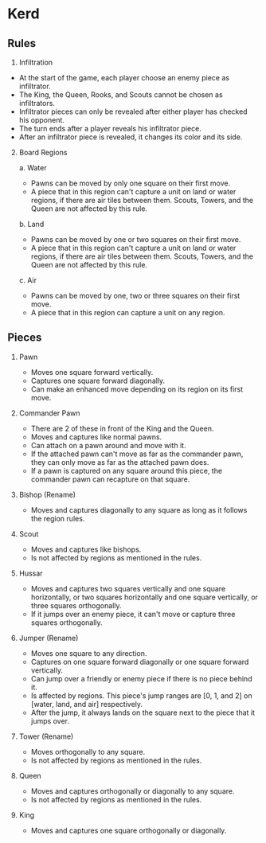 # Kerd
  
  ## Rules
  
  1. Infiltration
  - At the start of the game, each player choose an enemy piece as infiltrator.
  - The King, the Queen, Rooks, and Scouts cannot be chosen as infiltrators.
  - Infiltrator pieces can only be revealed after either player has checked his opponent.
  - The turn ends after a player reveals his infiltrator piece.
  - After an infiltrator piece is revealed, it changes its color and its side. 
  
  2. Board Regions
  
     a. Water
     
        - Pawns can be moved by only one square on their first move.
        - A piece that in this region can't capture a unit on land or water regions, if there are air tiles between them. Scouts, Towers, and the Queen are not affected by this rule.
        
     b. Land
     
        - Pawns can be moved by one or two squares on their first move.
        - A piece that in this region can't capture a unit on land or water regions, if there are air tiles between them. Scouts, Towers, and the Queen are not affected by this rule.

     c. Air
        
        - Pawns can be moved by one, two or three squares on their first move.
        - A piece that in this region can capture a unit on any region.
     
  
  ## Pieces

  1. Pawn
     
     - Moves one square forward vertically.
     - Captures one square forward diagonally.
     - Can make an enhanced move depending on its region on its first move.

  2. Commander Pawn
     
     - There are 2 of these in front of the King and the Queen.
     - Moves and captures like normal pawns.
     - Can attach on a pawn around and move with it.
     - If the attached pawn can't move as far as the commander pawn, they can only move as far as the attached pawn does.
     - If a pawn is captured on any square around this piece, the commander pawn can recapture on that square. 

  3. Bishop (Rename)
     
     - Moves and captures diagonally to any square as long as it follows the region rules.
  
  4. Scout

     - Moves and captures like bishops.
     - Is not affected by regions as mentioned in the rules.

  5. Hussar

     - Moves and captures two squares vertically and one square horizontally, or two squares horizontally and one square vertically, or three squares orthogonally.
     - If it jumps over an enemy piece, it can't move or capture three squares orthogonally.
  
  6. Jumper (Rename)
     - Moves one square to any direction.
     - Captures on one square forward diagonally or one square forward vertically.
     - Can jump over a friendly or enemy piece if there is no piece behind it.
     - Is affected by regions. This piece's jump ranges are [0, 1, and 2] on [water, land, and air] respectively.
     - After the jump, it always lands on the square next to the piece that it jumps over.
  
  7. Tower (Rename)

     - Moves orthogonally to any square.
     - Is not affected by regions as mentioned in the rules.
    
  8. Queen

     - Moves and captures orthogonally or diagonally to any square.
     - Is not affected by regions as mentioned in the rules.

  9. King

     - Moves and captures one square orthogonally or diagonally.
